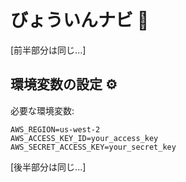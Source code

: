 # びょういんナビ 🏥

[前半部分は同じ...]

## 環境変数の設定 ⚙️

必要な環境変数:
```env
AWS_REGION=us-west-2
AWS_ACCESS_KEY_ID=your_access_key
AWS_SECRET_ACCESS_KEY=your_secret_key
```

[後半部分は同じ...]